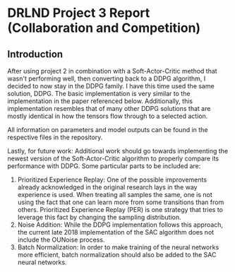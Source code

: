 # DRLND Project 3 Report (Collaboration and Competition)

## Introduction

After using project 2 in combination with a Soft-Actor-Critic method that wasn't performing well, then converting back to a DDPG algorithm, I decided to now stay in the DDPG family. I have this time used the same solution, DDPG. The basic implementation is very similar to the implementation in the paper referenced below. Additionally, this implementation resembles that of many other DDPG solutions that are mostly identical in how the tensors flow through to a selected action.

All information on parameters and model outputs can be found in the respective files in the repository.

Lastly, for future work:
Additional work should go towards implementing the newest version of the Soft-Actor-Critic algorithm
to properly compare its performance with DDPG. Some particular parts to be included are:
1. Prioritized Experience Replay: One of the possible improvements already acknowledged in
the original research lays in the way experience is used. When treating all samples the
same, one is not using the fact that one can learn more from some transitions than from
others. Prioritized Experience Replay (PER) is one strategy that tries to leverage this fact by
changing the sampling distribution.
2. Noise Addition: While the DDPG implementation follows this approach, the current late
2018 implementation of the SAC algorithm does not include the OUNoise process.
3. Batch Normalization: In order to make training of the neural networks more efficient, batch
normalization should also be added to the SAC neural networks.
